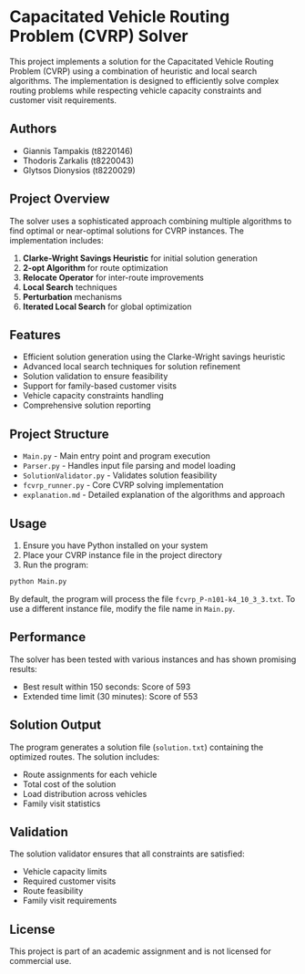 # Capacitated Vehicle Routing Problem (CVRP) Solver

This project implements a solution for the Capacitated Vehicle Routing Problem (CVRP) using a combination of heuristic and local search algorithms. The implementation is designed to efficiently solve complex routing problems while respecting vehicle capacity constraints and customer visit requirements.

## Authors

- Giannis Tampakis (t8220146)
- Thodoris Zarkalis (t8220043)
- Glytsos Dionysios (t8220029)

## Project Overview

The solver uses a sophisticated approach combining multiple algorithms to find optimal or near-optimal solutions for CVRP instances. The implementation includes:

1. **Clarke-Wright Savings Heuristic** for initial solution generation
2. **2-opt Algorithm** for route optimization
3. **Relocate Operator** for inter-route improvements
4. **Local Search** techniques
5. **Perturbation** mechanisms
6. **Iterated Local Search** for global optimization

## Features

- Efficient solution generation using the Clarke-Wright savings heuristic
- Advanced local search techniques for solution refinement
- Solution validation to ensure feasibility
- Support for family-based customer visits
- Vehicle capacity constraints handling
- Comprehensive solution reporting

## Project Structure

- `Main.py` - Main entry point and program execution
- `Parser.py` - Handles input file parsing and model loading
- `SolutionValidator.py` - Validates solution feasibility
- `fcvrp_runner.py` - Core CVRP solving implementation
- `explanation.md` - Detailed explanation of the algorithms and approach

## Usage

1. Ensure you have Python installed on your system
2. Place your CVRP instance file in the project directory
3. Run the program:

```bash
python Main.py
```

By default, the program will process the file `fcvrp_P-n101-k4_10_3_3.txt`. To use a different instance file, modify the file name in `Main.py`.

## Performance

The solver has been tested with various instances and has shown promising results:
- Best result within 150 seconds: Score of 593
- Extended time limit (30 minutes): Score of 553

## Solution Output

The program generates a solution file (`solution.txt`) containing the optimized routes. The solution includes:
- Route assignments for each vehicle
- Total cost of the solution
- Load distribution across vehicles
- Family visit statistics

## Validation

The solution validator ensures that all constraints are satisfied:
- Vehicle capacity limits
- Required customer visits
- Route feasibility
- Family visit requirements

## License

This project is part of an academic assignment and is not licensed for commercial use. 